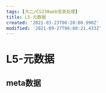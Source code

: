 ```yaml
---
tags: [大二/CS230web信息处理]
title: L5-元数据
created: '2021-03-23T00:20:00.990Z'
modified: '2021-09-27T06:08:21.433Z'
---
```


# L5-元数据
## meta数据
